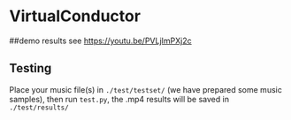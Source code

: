 # VirtualConductor
##demo results
see https://youtu.be/PVLjImPXj2c

## Testing 

Place your music file(s) in `./test/testset/` (we have prepared some music samples), then run `test.py`, the .mp4 results will be saved in `./test/results/`

